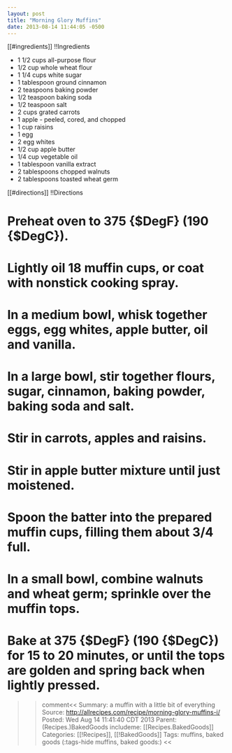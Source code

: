 ```yaml
---
layout: post
title: "Morning Glory Muffins"
date: 2013-08-14 11:44:05 -0500
---
```

[[#ingredients]]
!!Ingredients
* 1 1/2 cups all-purpose flour
* 1/2 cup whole wheat flour
* 1 1/4 cups white sugar
* 1 tablespoon ground cinnamon
* 2 teaspoons baking powder
* 1/2 teaspoon baking soda
* 1/2 teaspoon salt
* 2 cups grated carrots
* 1 apple - peeled, cored, and chopped
* 1 cup raisins
* 1 egg
* 2 egg whites
* 1/2 cup apple butter
* 1/4 cup vegetable oil
* 1 tablespoon vanilla extract
* 2 tablespoons chopped walnuts
* 2 tablespoons toasted wheat germ


[[#directions]]
!!Directions
# Preheat oven to 375 {$DegF} (190 {$DegC}).
# Lightly oil 18 muffin cups, or coat with nonstick cooking spray.
# In a medium bowl, whisk together eggs, egg whites, apple butter, oil and vanilla.
# In a large bowl, stir together flours, sugar, cinnamon, baking powder, baking soda and salt.
# Stir in carrots, apples and raisins.
# Stir in apple butter mixture until just moistened.
# Spoon the batter into the prepared muffin cups, filling them about 3/4 full.
# In a small bowl, combine walnuts and wheat germ; sprinkle over the muffin tops.
# Bake at 375 {$DegF} (190 {$DegC}) for 15 to 20 minutes, or until the tops are golden and spring back when lightly pressed.


>>comment<<
Summary: a muffin with a little bit of everything
Source: http://allrecipes.com/recipe/morning-glory-muffins-i/
Posted: Wed Aug 14 11:41:40 CDT 2013
Parent: (Recipes.)BakedGoods
includeme: [[Recipes.BakedGoods]]
Categories: [[!Recipes]], [[!BakedGoods]]
Tags: muffins, baked goods
(:tags-hide muffins, baked goods:)
>><<

